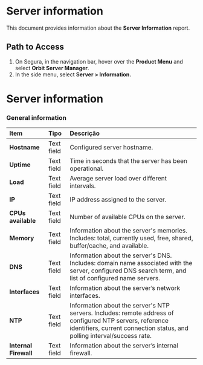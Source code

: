 # Server information

This document provides information about the **Server Information** report.

## Path to Access

1. On Segura, in the navigation bar, hover over the **Product Menu** and select **Orbit Server Manager**.  
2. In the side menu, select **Server \> Information.**

# Server information

### General information

| Item | Tipo | Descrição |
| :---- | :---- | :---- |
| **Hostname** | Text field | Configured server hostname. |
| **Uptime** | Text field | Time in seconds that the server has been operational. |
| **Load** | Text field | Average server load over different intervals. |
| **IP** | Text field | IP address assigned to the server. |
| **CPUs available** | Text field | Number of available CPUs on the server. |
| **Memory** | Text field | Information about the server's memories. Includes: total, currently used, free, shared, buffer/cache, and available. |
| **DNS** | Text field | Information about the server's DNS. Includes: domain name associated with the server, configured DNS search term, and list of configured name servers. |
| **Interfaces** | Text field | Information about the server’s network interfaces. |
| **NTP** | Text field | Information about the server's NTP servers. Includes: remote address of configured NTP servers, reference identifiers, current connection status, and polling interval/success rate. |
| **Internal Firewall**  | Text field | Information about the server’s internal firewall. |

